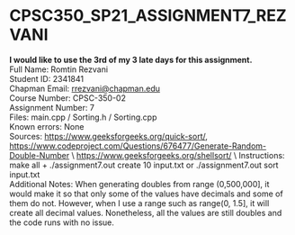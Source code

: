 # CPSC350_SP21_ASSIGNMENT7_REZVANI
**I would like to use the 3rd of my 3 late days for this assignment.**\
Full Name: Romtin Rezvani\
Student ID: 2341841\
Chapman Email: rrezvani@chapman.edu\
Course Number: CPSC-350-02\
Assignment Number: 7\
Files: main.cpp / Sorting.h / Sorting.cpp\
Known errors: None\
Sources: https://www.geeksforgeeks.org/quick-sort/, https://www.codeproject.com/Questions/676477/Generate-Random-Double-Number \ https://www.geeksforgeeks.org/shellsort/ \ 
Instructions: make all + ./assignment7.out create 10 input.txt or ./assignment7.out sort input.txt\
Additional Notes: When generating doubles from range (0,500,000], it would make it so that only some of the values have decimals and some of them do not. However, when I use a range such as range(0, 1.5], it will create all decimal values. Nonetheless, all the values are still doubles and the code runs with no issue. 
